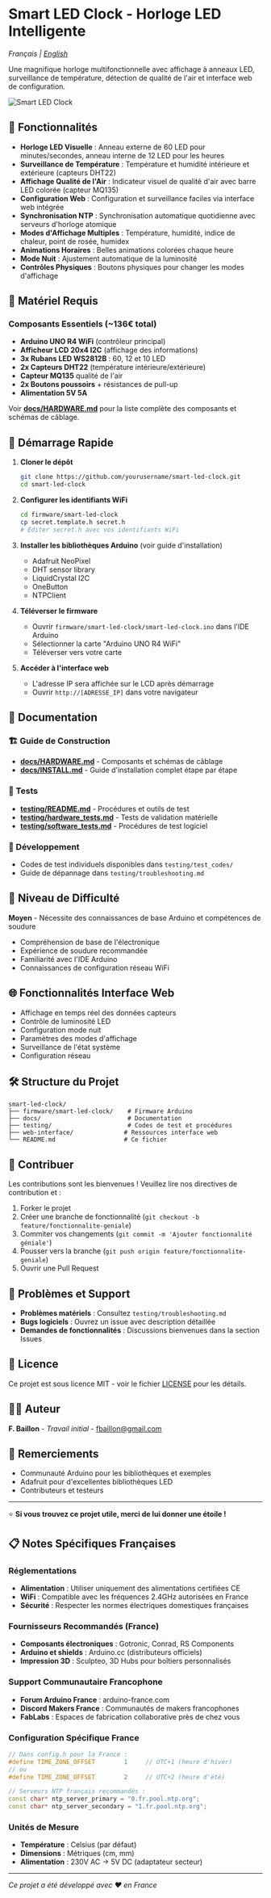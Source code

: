 # Smart LED Clock - Horloge LED Intelligente

*Français | [English](README.md)*

Une magnifique horloge multifonctionnelle avec affichage à anneaux LED, surveillance de température, détection de qualité de l'air et interface web de configuration.

![Smart LED Clock](docs/images/smart-led-clock-main.jpg)

## 🌟 Fonctionnalités

- **Horloge LED Visuelle** : Anneau externe de 60 LED pour minutes/secondes, anneau interne de 12 LED pour les heures
- **Surveillance de Température** : Température et humidité intérieure et extérieure (capteurs DHT22)
- **Affichage Qualité de l'Air** : Indicateur visuel de qualité d'air avec barre LED colorée (capteur MQ135)
- **Configuration Web** : Configuration et surveillance faciles via interface web intégrée
- **Synchronisation NTP** : Synchronisation automatique quotidienne avec serveurs d'horloge atomique
- **Modes d'Affichage Multiples** : Température, humidité, indice de chaleur, point de rosée, humidex
- **Animations Horaires** : Belles animations colorées chaque heure
- **Mode Nuit** : Ajustement automatique de la luminosité
- **Contrôles Physiques** : Boutons physiques pour changer les modes d'affichage

## 🔧 Matériel Requis

### Composants Essentiels (~136€ total)
- **Arduino UNO R4 WiFi** (contrôleur principal)
- **Afficheur LCD 20x4 I2C** (affichage des informations)
- **3x Rubans LED WS2812B** : 60, 12 et 10 LED
- **2x Capteurs DHT22** (température intérieure/extérieure)
- **Capteur MQ135** qualité de l'air
- **2x Boutons poussoirs** + résistances de pull-up
- **Alimentation 5V 5A**

Voir [**docs/HARDWARE.md**](docs/HARDWARE.md) pour la liste complète des composants et schémas de câblage.

## 🚀 Démarrage Rapide

1. **Cloner le dépôt**
   ```bash
   git clone https://github.com/yourusername/smart-led-clock.git
   cd smart-led-clock
   ```

2. **Configurer les identifiants WiFi**
   ```bash
   cd firmware/smart-led-clock
   cp secret.template.h secret.h
   # Éditer secret.h avec vos identifiants WiFi
   ```

3. **Installer les bibliothèques Arduino** (voir guide d'installation)
   - Adafruit NeoPixel
   - DHT sensor library
   - LiquidCrystal I2C
   - OneButton
   - NTPClient

4. **Téléverser le firmware**
   - Ouvrir `firmware/smart-led-clock/smart-led-clock.ino` dans l'IDE Arduino
   - Sélectionner la carte "Arduino UNO R4 WiFi"
   - Téléverser vers votre carte

5. **Accéder à l'interface web**
   - L'adresse IP sera affichée sur le LCD après démarrage
   - Ouvrir `http://[ADRESSE_IP]` dans votre navigateur

## 📖 Documentation

### 🏗️ Guide de Construction
- [**docs/HARDWARE.md**](docs/HARDWARE.md) - Composants et schémas de câblage
- [**docs/INSTALL.md**](docs/INSTALL.md) - Guide d'installation complet étape par étape

### 🧪 Tests
- [**testing/README.md**](testing/README.md) - Procédures et outils de test
- [**testing/hardware_tests.md**](testing/hardware_tests.md) - Tests de validation matérielle
- [**testing/software_tests.md**](testing/software_tests.md) - Procédures de test logiciel

### 🔧 Développement
- Codes de test individuels disponibles dans `testing/test_codes/`
- Guide de dépannage dans `testing/troubleshooting.md`

## 🎯 Niveau de Difficulté

**Moyen** - Nécessite des connaissances de base Arduino et compétences de soudure
- Compréhension de base de l'électronique
- Expérience de soudure recommandée
- Familiarité avec l'IDE Arduino
- Connaissances de configuration réseau WiFi

## 🌐 Fonctionnalités Interface Web

- Affichage en temps réel des données capteurs
- Contrôle de luminosité LED
- Configuration mode nuit
- Paramètres des modes d'affichage
- Surveillance de l'état système
- Configuration réseau

## 🛠️ Structure du Projet

```
smart-led-clock/
├── firmware/smart-led-clock/    # Firmware Arduino
├── docs/                        # Documentation
├── testing/                     # Codes de test et procédures
├── web-interface/              # Ressources interface web
└── README.md                   # Ce fichier
```

## 🤝 Contribuer

Les contributions sont les bienvenues ! Veuillez lire nos directives de contribution et :

1. Forker le projet
2. Créer une branche de fonctionnalité (`git checkout -b feature/fonctionnalite-geniale`)
3. Commiter vos changements (`git commit -m 'Ajouter fonctionnalité géniale'`)
4. Pousser vers la branche (`git push origin feature/fonctionnalite-geniale`)
5. Ouvrir une Pull Request

## 🐛 Problèmes et Support

- **Problèmes matériels** : Consultez `testing/troubleshooting.md`
- **Bugs logiciels** : Ouvrez un issue avec description détaillée
- **Demandes de fonctionnalités** : Discussions bienvenues dans la section Issues

## 📄 Licence

Ce projet est sous licence MIT - voir le fichier [LICENSE](LICENSE) pour les détails.

## 👨‍💻 Auteur

**F. Baillon** - *Travail initial* - fbaillon@gmail.com

## 🙏 Remerciements

- Communauté Arduino pour les bibliothèques et exemples
- Adafruit pour d'excellentes bibliothèques LED
- Contributeurs et testeurs

---

⭐ **Si vous trouvez ce projet utile, merci de lui donner une étoile !**

## 📋 Notes Spécifiques Françaises

### Réglementations
- **Alimentation** : Utiliser uniquement des alimentations certifiées CE
- **WiFi** : Compatible avec les fréquences 2.4GHz autorisées en France
- **Sécurité** : Respecter les normes électriques domestiques françaises

### Fournisseurs Recommandés (France)
- **Composants électroniques** : Gotronic, Conrad, RS Components
- **Arduino et shields** : Arduino.cc (distributeurs officiels)
- **Impression 3D** : Sculpteo, 3D Hubs pour boîtiers personnalisés

### Support Communautaire Francophone
- **Forum Arduino France** : arduino-france.com
- **Discord Makers France** : Communautés de makers francophones
- **FabLabs** : Espaces de fabrication collaborative près de chez vous

### Configuration Spécifique France
```cpp
// Dans config.h pour la France :
#define TIME_ZONE_OFFSET        1     // UTC+1 (heure d'hiver)
// ou
#define TIME_ZONE_OFFSET        2     // UTC+2 (heure d'été)

// Serveurs NTP français recommandés :
const char* ntp_server_primary = "0.fr.pool.ntp.org";
const char* ntp_server_secondary = "1.fr.pool.ntp.org";
```

### Unités de Mesure
- **Température** : Celsius (par défaut)
- **Dimensions** : Métriques (cm, mm)
- **Alimentation** : 230V AC → 5V DC (adaptateur secteur)

---

*Ce projet a été développé avec ❤️ en France*
